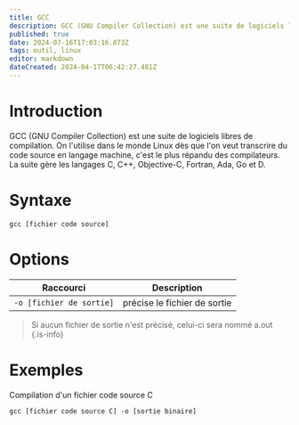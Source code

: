 ```yaml
---
title: GCC
description: GCC (GNU Compiler Collection) est une suite de logiciels libres de compilation. On l'utilise dans le monde Linux dès que l'on veut transcrire du code source en langage machine, La suite gère les langages C, C++, Objective-C, Fortran, Ada, Go et D.
published: true
date: 2024-07-16T17:03:16.073Z
tags: outil, linux
editor: markdown
dateCreated: 2024-04-17T06:42:27.481Z
---
```


# Introduction

GCC (GNU Compiler Collection) est une suite de logiciels libres de compilation. On l'utilise dans le monde Linux dès que l'on veut transcrire du code source en langage machine, c'est le plus répandu des compilateurs. La suite gère les langages C, C++, Objective-C, Fortran, Ada, Go et D.

# Syntaxe

`gcc [fichier code source]`

# Options

| Raccourci                | Description                  |
| ------------------------ | ---------------------------- |
| `-o [fichier de sortie]` | précise le fichier de sortie |

> Si aucun fichier de sortie n'est précisé, celui-ci sera nommé a.out
> {.is-info}

# Exemples

Compilation d'un fichier code source C

`gcc [fichier code source C] -o [sortie binaire]`
